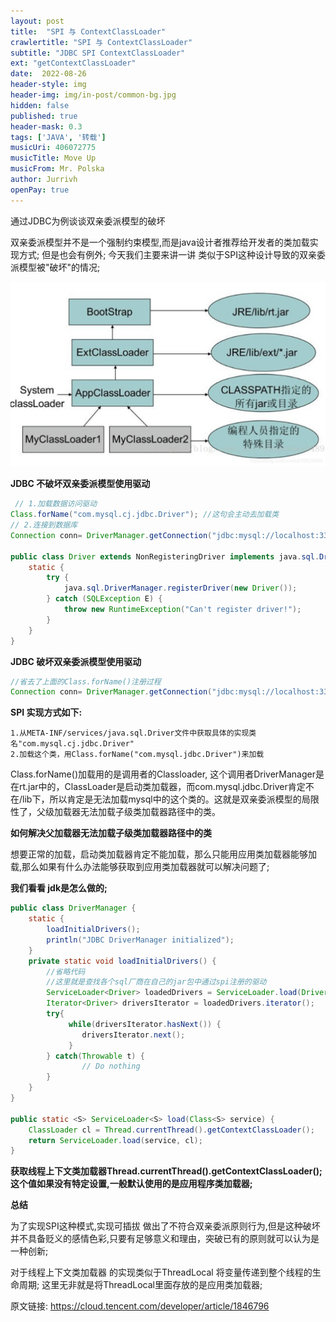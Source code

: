 ```yaml
---
layout: post
title:  "SPI 与 ContextClassLoader"
crawlertitle: "SPI 与 ContextClassLoader"
subtitle: "JDBC SPI ContextClassLoader"
ext: "getContextClassLoader"
date:  2022-08-26
header-style: img
header-img: img/in-post/common-bg.jpg
hidden: false
published: true
header-mask: 0.3
tags: ['JAVA', '转载']
musicUri: 406072775
musicTitle: Move Up
musicFrom: Mr. Polska
author: Jurrivh
openPay: true
---
```


通过JDBC为例谈谈双亲委派模型的破坏

双亲委派模型并不是一个强制约束模型,而是java设计者推荐给开发者的类加载实现方式; 但是也会有例外; 今天我们主要来讲一讲 类似于SPI这种设计导致的双亲委派模型被"破坏"的情况;

![image](/img/in-post/res2022-08-26/2022-08-26-000.png)

**JDBC 不破坏双亲委派模型使用驱动**
```java
 // 1.加载数据访问驱动
Class.forName("com.mysql.cj.jdbc.Driver"); //这句会主动去加载类
// 2.连接到数据库
Connection conn= DriverManager.getConnection("jdbc:mysql://localhost:3306/test", "root", "root");

public class Driver extends NonRegisteringDriver implements java.sql.Driver {
    static {
        try {
            java.sql.DriverManager.registerDriver(new Driver());
        } catch (SQLException E) {
            throw new RuntimeException("Can't register driver!");
        }
    }
}
```

**JDBC 破坏双亲委派模型使用驱动**
```java
//省去了上面的Class.forName()注册过程
Connection conn= DriverManager.getConnection("jdbc:mysql://localhost:3306/test", "root", "root");
```

**SPI 实现方式如下:**

```text
1.从META-INF/services/java.sql.Driver文件中获取具体的实现类名"com.mysql.cj.jdbc.Driver"
2.加载这个类，用Class.forName("com.mysql.jdbc.Driver")来加载
```

Class.forName()加载用的是调用者的Classloader, 这个调用者DriverManager是在rt.jar中的，ClassLoader是启动类加载器，而com.mysql.jdbc.Driver肯定不在/lib下，所以肯定是无法加载mysql中的这个类的。这就是双亲委派模型的局限性了，父级加载器无法加载子级类加载器路径中的类。

**如何解决父加载器无法加载子级类加载器路径中的类**

想要正常的加载，启动类加载器肯定不能加载，那么只能用应用类加载器能够加载,那么如果有什么办法能够获取到应用类加载器就可以解决问题了;

**我们看看 jdk是怎么做的;**

```java
public class DriverManager {
    static {
        loadInitialDrivers();
        println("JDBC DriverManager initialized");
    }
    private static void loadInitialDrivers() {
        //省略代码
        //这里就是查找各个sql厂商在自己的jar包中通过spi注册的驱动
        ServiceLoader<Driver> loadedDrivers = ServiceLoader.load(Driver.class);
        Iterator<Driver> driversIterator = loadedDrivers.iterator();
        try{
             while(driversIterator.hasNext()) {
                driversIterator.next();
             }
        } catch(Throwable t) {
                // Do nothing
        }
    }
}

public static <S> ServiceLoader<S> load(Class<S> service) {
    ClassLoader cl = Thread.currentThread().getContextClassLoader();
    return ServiceLoader.load(service, cl);
}
```

**获取线程上下文类加载器Thread.currentThread().getContextClassLoader(); 这个值如果没有特定设置,一般默认使用的是应用程序类加载器;**

**总结**

为了实现SPI这种模式,实现可插拔 做出了不符合双亲委派原则行为,但是这种破坏并不具备贬义的感情色彩,只要有足够意义和理由，突破已有的原则就可以认为是一种创新;

对于线程上下文类加载器 的实现类似于ThreadLocal 将变量传递到整个线程的生命周期; 这里无非就是将ThreadLocal里面存放的是应用类加载器;

原文链接: <a href="https://cloud.tencent.com/developer/article/1846796">https://cloud.tencent.com/developer/article/1846796</a>
